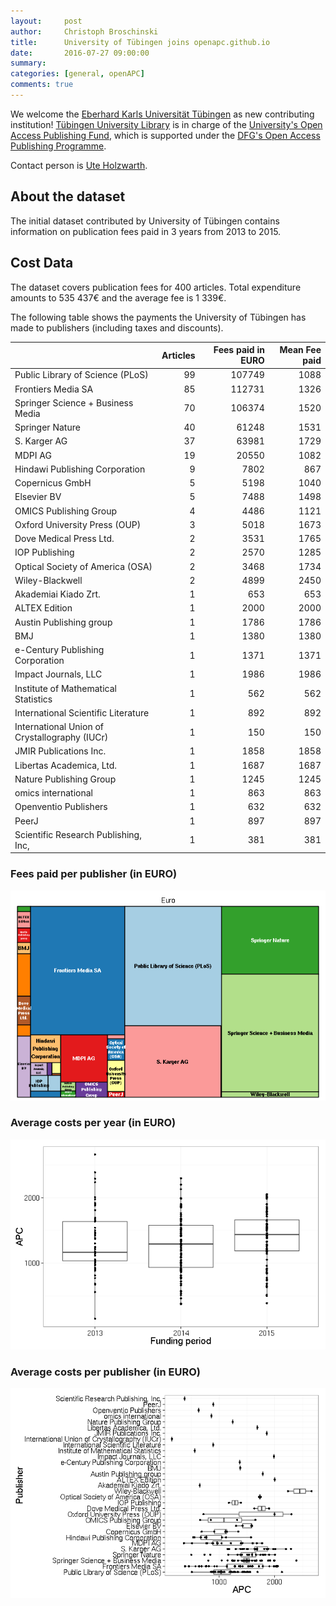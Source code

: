 ```yaml
---
layout:     post
author:     Christoph Broschinski
title:      University of Tübingen joins openapc.github.io
date:       2016-07-27 09:00:00
summary:    
categories: [general, openAPC]
comments: true
---
```





We welcome the [Eberhard Karls Universität Tübingen](https://www.uni-tuebingen.de/en.html) as new contributing institution! [Tübingen University Library](https://www.uni-tuebingen.de/nc/en/facilities/university-library/home.html) is in charge of the [University's Open Access Publishing Fund](https://www.uni-tuebingen.de/einrichtungen/universitaetsbibliothek/forschen-publizieren/open-access-publikationsfonds.html), which is supported under the [DFG's Open Access Publishing Programme](http://www.dfg.de/en/research_funding/programmes/infrastructure/lis/funding_opportunities/open_access_publishing/index.html).

Contact person is [Ute Holzwarth](mailto:openaccess@ub.uni-tuebingen.de).

## About the dataset

The initial dataset contributed by University of Tübingen contains information on publication fees paid in 3 years from 2013 to 2015. 

## Cost Data



The dataset covers publication fees for 400 articles. Total expenditure amounts to 535 437€ and the average fee is 1 339€.

The following table shows the payments the University of Tübingen has made to publishers (including taxes and discounts).


|                                              | Articles| Fees paid in EURO| Mean Fee paid|
|:---------------------------------------------|--------:|-----------------:|-------------:|
|Public Library of Science (PLoS)              |       99|            107749|          1088|
|Frontiers Media SA                            |       85|            112731|          1326|
|Springer Science + Business Media             |       70|            106374|          1520|
|Springer Nature                               |       40|             61248|          1531|
|S. Karger AG                                  |       37|             63981|          1729|
|MDPI AG                                       |       19|             20550|          1082|
|Hindawi Publishing Corporation                |        9|              7802|           867|
|Copernicus GmbH                               |        5|              5198|          1040|
|Elsevier BV                                   |        5|              7488|          1498|
|OMICS Publishing Group                        |        4|              4486|          1121|
|Oxford University Press (OUP)                 |        3|              5018|          1673|
|Dove Medical Press Ltd.                       |        2|              3531|          1765|
|IOP Publishing                                |        2|              2570|          1285|
|Optical Society of America (OSA)              |        2|              3468|          1734|
|Wiley-Blackwell                               |        2|              4899|          2450|
|Akademiai Kiado Zrt.                          |        1|               653|           653|
|ALTEX Edition                                 |        1|              2000|          2000|
|Austin Publishing group                       |        1|              1786|          1786|
|BMJ                                           |        1|              1380|          1380|
|e-Century Publishing Corporation              |        1|              1371|          1371|
|Impact Journals, LLC                          |        1|              1986|          1986|
|Institute of Mathematical Statistics          |        1|               562|           562|
|International Scientific Literature           |        1|               892|           892|
|International Union of Crystallography (IUCr) |        1|               150|           150|
|JMIR Publications Inc.                        |        1|              1858|          1858|
|Libertas Academica, Ltd.                      |        1|              1687|          1687|
|Nature Publishing Group                       |        1|              1245|          1245|
|omics international                           |        1|               863|           863|
|Openventio Publishers                         |        1|               632|           632|
|PeerJ                                         |        1|               897|           897|
|Scientific Research Publishing, Inc,          |        1|               381|           381|

### Fees paid per publisher (in EURO)

![plot of chunk tree_tuebingen_2016_07_27_full](/figure/tree_tuebingen_2016_07_27_full-1.png) 

###  Average costs per year (in EURO)

![plot of chunk box_tuebingen_2016_07_27_year_full](/figure/box_tuebingen_2016_07_27_year_full-1.png) 

###  Average costs per publisher (in EURO)

![plot of chunk box_tuebingen_2016_07_27_publisher_full](/figure/box_tuebingen_2016_07_27_publisher_full-1.png) 
